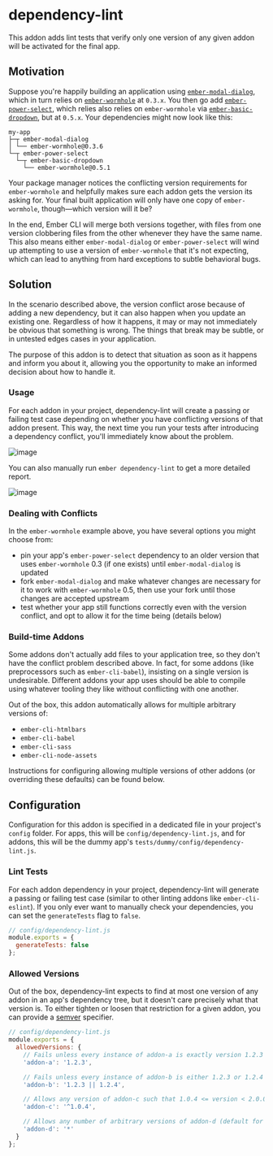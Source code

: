 # dependency-lint

This addon adds lint tests that verify only one version of any given addon will be activated for the final app.

## Motivation

Suppose you're happily building an application using [`ember-modal-dialog`](https://github.com/yapplabs/ember-modal-dialog), which in turn relies on [`ember-wormhole`](https://github.com/yapplabs/ember-wormhole) at `0.3.x`. You then go add [`ember-power-select`](https://github.com/cibernox/ember-power-select), which relies also relies on `ember-wormhole` via [`ember-basic-dropdown`](https://github.com/cibernox/ember-basic-dropdown), but at `0.5.x`. Your dependencies might now look like this:

```
my-app
├─┬ ember-modal-dialog
│ └── ember-wormhole@0.3.6
└─┬ ember-power-select
  └─┬ ember-basic-dropdown
    └── ember-wormhole@0.5.1
```

Your package manager notices the conflicting version requirements for `ember-wormhole` and helpfully makes sure each addon gets the version its asking for. Your final built application will only have one copy of `ember-wormhole`, though—which version will it be?

In the end, Ember CLI will merge both versions together, with files from one version clobbering files from the other whenever they have the same name. This also means either `ember-modal-dialog` or `ember-power-select` will wind up attempting to use a version of `ember-wormhole` that it's not expecting, which can lead to anything from hard exceptions to subtle behavioral bugs.

## Solution

In the scenario described above, the version conflict arose because of adding a new dependency, but it can also happen when you update an existing one. Regardless of how it happens, it may or may not immediately be obvious that something is wrong. The things that break may be subtle, or in untested edges cases in your application.

The purpose of this addon is to detect that situation as soon as it happens and inform you about it, allowing you the opportunity to make an informed decision about how to handle it.

### Usage

For each addon in your project, dependency-lint will create a passing or failing test case depending on whether you have conflicting versions of that addon present. This way, the next time you run your tests after introducing a dependency conflict, you'll immediately know about the problem.

![image](https://cloud.githubusercontent.com/assets/108688/22833669/c5d35a9a-ef80-11e6-8043-9c6de18e8d6e.png)

You can also manually run `ember dependency-lint` to get a more detailed report.

![image](https://cloud.githubusercontent.com/assets/108688/22833728/009c1bd0-ef81-11e6-853c-8516f13b58fd.png)

### Dealing with Conflicts

In the `ember-wormhole` example above, you have several options you might choose from:

 - pin your app's `ember-power-select` dependency to an older version that uses `ember-wormhole` 0.3 (if one exists) until `ember-modal-dialog` is updated
 - fork `ember-modal-dialog` and make whatever changes are necessary for it to work with `ember-wormhole` 0.5, then use your fork until those changes are accepted upstream
 - test whether your app still functions correctly even with the version conflict, and opt to allow it for the time being (details below)

### Build-time Addons

Some addons don't actually add files to your application tree, so they don't have the conflict problem described above. In fact, for some addons (like preprocessors such as `ember-cli-babel`), insisting on a single version is undesirable. Different addons your app uses should be able to compile using whatever tooling they like without conflicting with one another.

Out of the box, this addon automatically allows for multiple arbitrary versions of:
 - `ember-cli-htmlbars`
 - `ember-cli-babel`
 - `ember-cli-sass`
 - `ember-cli-node-assets`

Instructions for configuring allowing multiple versions of other addons (or overriding these defaults) can be found below.

## Configuration

Configuration for this addon is specified in a dedicated file in your project's `config` folder. For apps, this will be `config/dependency-lint.js`, and for addons, this will be the dummy app's `tests/dummy/config/dependency-lint.js`.

### Lint Tests

For each addon dependency in your project, dependency-lint will generate a passing or failing test case (similar to other linting addons like `ember-cli-eslint`). If you only ever want to manually check your dependencies, you can set the `generateTests` flag to `false`.

```js
// config/dependency-lint.js
module.exports = {
  generateTests: false
};
```

### Allowed Versions

Out of the box, dependency-lint expects to find at most one version of any addon in an app's dependency tree, but it doesn't care precisely what that version is. To either tighten or loosen that restriction for a given addon, you can provide a [semver](https://github.com/npm/node-semver) specifier.

```js
// config/dependency-lint.js
module.exports = {
  allowedVersions: {
    // Fails unless every instance of addon-a is exactly version 1.2.3
    'addon-a': '1.2.3',

    // Fails unless every instance of addon-b is either 1.2.3 or 1.2.4
    'addon-b': '1.2.3 || 1.2.4',

    // Allows any version of addon-c such that 1.0.4 <= version < 2.0.0
    'addon-c': '^1.0.4',

    // Allows any number of arbitrary versions of addon-d (default for the addons listed above in Build-time Addons)
    'addon-d': '*'
  }
};
```
